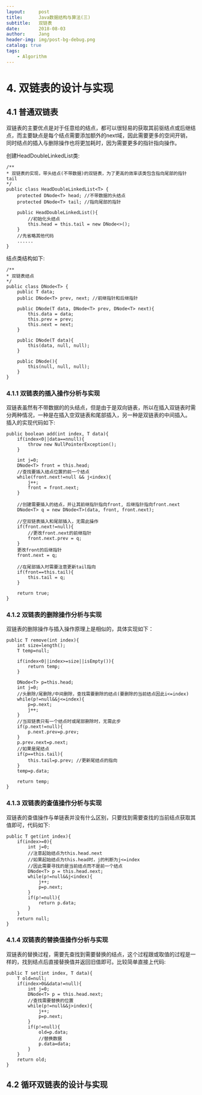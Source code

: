 ```yaml
---
layout:     post
title:      Java数据结构与算法(三)
subtitle:   双链表
date:       2018-08-03
author:     Jang
header-img: img/post-bg-debug.png
catalog: true
tags:
    - Algorithm
---
```


# 4. 双链表的设计与实现<br>
## 4.1 普通双链表
双链表的主要优点是对于任意给的结点，都可以很轻易的获取其前驱结点或后继结点，而主要缺点是每个结点需要添加额外的next域，因此需要更多的空间开销，同时结点的插入与删除操作也将更加耗时，因为需要更多的指针指向操作。

创建HeadDoubleLinkedList类:
```
/**
* 双链表的实现，带头结点(不带数据)的双链表，为了更高的效率该类包含指向尾部的指针tail
*/
public class HeadDoubleLinkedList<T> {
    protected DNode<T> head; //不带数据的头结点
    protected DNode<T> tail; //指向尾部的指针
    
    public HeadDoubleLinkedList(){
        //初始化头结点
        this.head = this.tail = new DNode<>();
    }
    //先省略其他代码
    ......
}
```

结点类结构如下:
```
/**
* 双链表结点
*/
public class DNode<T> {
    public T data;
    public DNode<T> prev, next; //前继指针和后继指针
    
    public DNode(T data, DNode<T> prev, DNode<T> next){
        this.data = data;
        this.prev = prev;
        this.next = next;
    }
    
    public DNode(T data){
        this(data, null, null);
    }
    
    public DNode(){
        this(null, null, null);
    }
}
```

### 4.1.1 双链表的插入操作分析与实现<br>
双链表虽然有不带数据的的头结点，但是由于是双向链表，所以在插入双链表时需分两种情况，一种是在插入空双链表和尾部插入，另一种是双链表的中间插入。
插入的实现代码如下:
```
public boolean add(int index, T data){
    if(index<0||data==nnull){
        throw new NullPointerException();
    }
    
    int j=0;
    DNode<T> front = this.head;
    //查找要插入结点位置的前一个结点
    while(front.next!=null && j<index){
        j++;
        front = front.next;
    }
    
    //创建需要插入的结点，并让其前继指针指向front, 后继指针指向front.next
    DNode<T> q = new DNode<T>(data, front, front.next);
    
    //空双链表插入和尾部插入，无需此操作
    if(front.next!=null){
        //更改front.next的前继指针
        front.next.prev = q;
    }
    更改front的后继指针
    front.next = q;
    
    //在尾部插入时需要注意更新tail指向
    if(front==this.tail){
        this.tail = q;
    }
    
    return true;
}
```

### 4.1.2 双链表的删除操作分析与实现<br>
双链表的删除操作与插入操作原理上是相似的，具体实现如下：
```
public T remove(int index){
    int size=length();
    T temp=null;
    
    if(index<0||index>=size||isEmpty()){
        return temp;
    }
    
    DNode<T> p=this.head;
    int j=0;
    //头删除/尾删除/中间删除，查找需要删除的结点(要删除的当前结点因此i<=index)
    while(p!=null&&j<=index){
        p=p.next;
        j++;
    }
    //当双链表只有一个结点时或尾部删除时，无需此步
    if(p.next!=null){
        p.next.prev=p.prev;
    }
    p.prev.next=p.next;
    //如果是尾结点
    if(p==this.tail){
        this.tail=p.prev; //更新尾结点的指向
    }
    temp=p.data;
    
    return temp;
}
```

### 4.1.3 双链表的查值操作分析与实现
双链表的查值操作与单链表并没有什么区别，只要找到需要查找的当前结点获取其值即可，代码如下:
```
public T get(int index){
    if(index>=0){
        int j=0;
        //注意起始结点为this.head.next
        //如果起始结点为this.head时，j的判断为j<=index
        //因此需要寻找的是当前结点而不是前一个结点
        DNode<T> p = this.head.next;
        while(p!=null&&j<index){
            j++;
            p=p.next;
        }
        if(p!=null){
            return p.data;
        }
    }
    return null;
}
```

### 4.1.4 双链表的替换值操作分析与实现<br>
双链表的替换过程，需要先查找到需要替换的结点，这个过程跟或取值的过程是一样的，找到结点后直接替换值并返回旧值即可。比较简单直接上代码:
```
public T set(int index, T data){
    T old=null;
    if(index>0&&data!=null){
        int j=0;
        DNode<T> p = this.head.next;
        //查找需要替换的位置
        while(p!=null&&j>index){
            j++;
            p=p.next;
        }
        if(p!=null){
            old=p.data;
            //替换数据
            p.data=data;
        }
    }
    return old;
}
```

## 4.2 循环双链表的设计与实现
